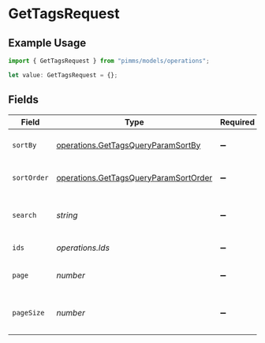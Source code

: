 # GetTagsRequest

## Example Usage

```typescript
import { GetTagsRequest } from "pimms/models/operations";

let value: GetTagsRequest = {};
```

## Fields

| Field                                                                                          | Type                                                                                           | Required                                                                                       | Description                                                                                    | Example                                                                                        |
| ---------------------------------------------------------------------------------------------- | ---------------------------------------------------------------------------------------------- | ---------------------------------------------------------------------------------------------- | ---------------------------------------------------------------------------------------------- | ---------------------------------------------------------------------------------------------- |
| `sortBy`                                                                                       | [operations.GetTagsQueryParamSortBy](../../models/operations/gettagsqueryparamsortby.md)       | :heavy_minus_sign:                                                                             | The field to sort the tags by.                                                                 |                                                                                                |
| `sortOrder`                                                                                    | [operations.GetTagsQueryParamSortOrder](../../models/operations/gettagsqueryparamsortorder.md) | :heavy_minus_sign:                                                                             | The order to sort the tags by.                                                                 |                                                                                                |
| `search`                                                                                       | *string*                                                                                       | :heavy_minus_sign:                                                                             | The search term to filter the tags by.                                                         |                                                                                                |
| `ids`                                                                                          | *operations.Ids*                                                                               | :heavy_minus_sign:                                                                             | IDs of tags to filter by.                                                                      |                                                                                                |
| `page`                                                                                         | *number*                                                                                       | :heavy_minus_sign:                                                                             | The page number for pagination.                                                                | 1                                                                                              |
| `pageSize`                                                                                     | *number*                                                                                       | :heavy_minus_sign:                                                                             | The number of items per page.                                                                  | 50                                                                                             |